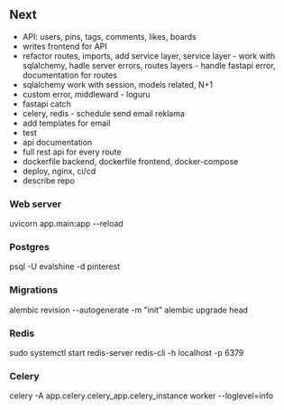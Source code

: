 ## Next
- API: users, pins, tags, comments, likes, boards
- writes frontend for API
- refactor routes, imports, add service layer, service layer - work with sqlalchemy, hadle server errors, routes layers - handle fastapi error, documentation for routes
- sqlalchemy work with session, models related, N+1
- custom error, middleward - loguru
- fastapi catch
- celery, redis - schedule send email reklama
- add templates for email
- test
- api documentation
- full rest api for every route
- dockerfile backend, dockerfile frontend, docker-compose
- deploy, nginx, ci/cd
- describe repo

### Web server
uvicorn app.main:app --reload

### Postgres
psql -U evalshine -d pinterest

### Migrations
alembic revision --autogenerate -m "init"
alembic upgrade head

### Redis
sudo systemctl start redis-server
redis-cli -h localhost -p 6379

### Celery
celery -A app.celery.celery_app.celery_instance worker --loglevel=info
